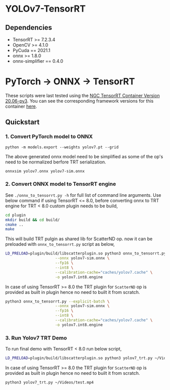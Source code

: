 # YOLOv7-TensorRT 

## Dependencies
- TensorRT >= 7.2.3.4
- OpenCV >= 4.1.0
- PyCuda == 2021.1
- onnx >= 1.8.0
- onnx-simplifier == 0.4.0 

# PyTorch ->  ONNX -> TensorRT 
These scripts were last tested using the
[NGC TensorRT Container Version 20.06-py3](https://ngc.nvidia.com/catalog/containers/nvidia:tensorrt).
You can see the corresponding framework versions for this container [here](https://docs.nvidia.com/deeplearning/sdk/tensorrt-container-release-notes/rel_20.06.html#rel_20.06).

## Quickstart

### 1. Convert PyTorch model to ONNX

```
python -m models.export --weights yolov7.pt --grid
```
The above generated onnx model need to be simplified as some of the op's need to be normalized berfore TRT serialization.
```bash
onnxsim yolov7.onnx yolov7-sim.onnx
```

### 2. Convert ONNX model to TensorRT engine

See `./onnx_to_tensorrt.py -h` for full list of command line arguments.
Use below command if using TensorRT <= 8.0, before converting onnx to TRT engine for TRT < 8.0 custom plugin needs to be build,

```bash
cd plugin
mkdir build && cd build/
cmake ..
make
```
This will build TRT pulgin as shared lib for ScatterND op. now it can be preloaded with `onnx_to_tensorrt.py` script as below,

```bash
LD_PRELOAD=plugin/build/libscatterplugin.so python3 onnx_to_tensorrt.py --explicit-batch \
                      --onnx yolov7-sim.onnx \
                      --fp16 \
                      --int8 \
                      --calibration-cache="caches/yolov7.cache" \
                      -o yolov7.int8.engine
```

In case of using TensorRT >= 8.0 the TRT plugin for `ScatterND` op is provided as built in plugin hence no need to built it from scratch.
```bash
python3 onnx_to_tensorrt.py --explicit-batch \
                      --onnx yolov7-sim.onnx \
                      --fp16 \
                      --int8 \
                      --calibration-cache="caches/yolov7.cache" \
                      -o yolov7.int8.engine
```

### 3. Run Yolov7 TRT Demo

To run final demo with TensorRT < 8.0 run below script,
```bash
LD_PRELOAD=plugin/build/libscatterplugin.so python3 yolov7_trt.py ~/Videos/test.mp4
```
In case of using TensorRT >= 8.0 the TRT plugin for `ScatterND` op is provided as built in plugin hence no need to built it from scratch.
```bash
python3 yolov7_trt.py ~/Videos/test.mp4
```